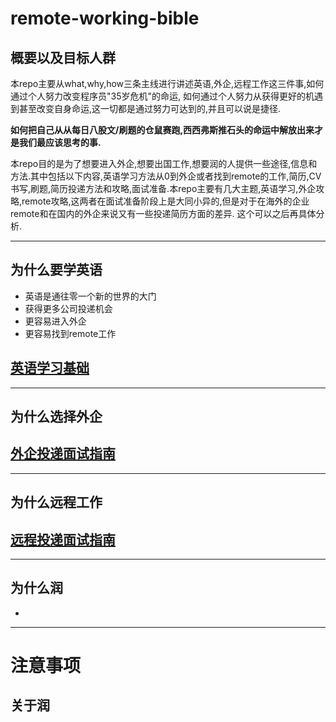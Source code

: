 # remote-working-bible

## 概要以及目标人群
本repo主要从what,why,how三条主线进行讲述英语,外企,远程工作这三件事,如何通过个人努力改变程序员"35岁危机"的命运, 如何通过个人努力从获得更好的机遇到甚至改变自身命运,这一切都是通过努力可达到的,并且可以说是捷径. 

__如何把自己从从每日八股文/刷题的仓鼠赛跑,西西弗斯推石头的命运中解放出来才是我们最应该思考的事.__

本repo目的是为了想要进入外企,想要出国工作,想要润的人提供一些途径,信息和方法.其中包括以下内容,英语学习方法从0到外企或者找到remote的工作,简历,CV书写,刷题,简历投递方法和攻略,面试准备.本repo主要有几大主题,英语学习,外企攻略,remote攻略,这两者在面试准备阶段上是大同小异的,但是对于在海外的企业remote和在国内的外企来说又有一些投递简历方面的差异. 这个可以之后再具体分析.


---
## 为什么要学英语
- 英语是通往零一个新的世界的大门
- 获得更多公司投递机会
- 更容易进入外企
- 更容易找到remote工作

## [英语学习基础](/Language/EnglishBasic.md)


---
## 为什么选择外企

## [外企投递面试指南](/Language/Interview.md)

---
## 为什么远程工作


## [远程投递面试指南](/Job/Preparation.md)

---
## 为什么润

- 

---

# 注意事项

## 关于润


